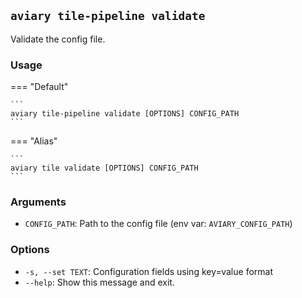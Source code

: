 ## `aviary tile-pipeline validate`

Validate the config file.

### Usage

=== "Default"

    ```
    aviary tile-pipeline validate [OPTIONS] CONFIG_PATH
    ```

=== "Alias"

    ```
    aviary tile validate [OPTIONS] CONFIG_PATH
    ```

### Arguments

- `CONFIG_PATH`: Path to the config file (env var: `AVIARY_CONFIG_PATH`)

### Options

- `-s, --set TEXT`: Configuration fields using key=value format
- `--help`: Show this message and exit.
